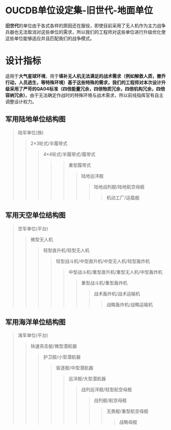 # OUCDB单位设定集-旧世代-地面单位
**旧世代**的单位由于各式各样的原因还在服役，即使目前采用了无人机作为主力战争兵器也无法取消对这些单位的需求，所以我们的工程师对这些单位进行升级优化使这些单位能够适应并且匹配我们的战争模式。

# 设计指标
适用于**大气星球环境**，用于**填补无人机无法满足的战术需求（例如解救人质，撤乔行动，人员逃生，等特殊环境）**基于这些特殊的需求，我们的工程师对本次设计升级采用了严苛的**QA04标准（四倍能量冗余，四倍物质冗余，四倍机构冗余，四倍容纳冗余）**。由于无法确定作战时的特殊环境与战术需求，所以前线指挥官有自主调整设计权力。


## 军用陆地单位结构图
> 陆军单位(族)
>> 2×3轮式/半履带式
>>> 4×4轮式/半履带式/履带式
>>>>> 重型履带式
>>>>>> 陆地巡洋舰
>>>>>>> 陆地战列舰/陆地航空母舰
>>>>>>>> 机动工厂/运载舰


## 军用天空单位结构图
> 空军单位(平台)
>> 微型无人机
>>> 轻型直升机/轻型无人机
>>>> 轻型战斗机/中型直升机/中型无人机/轻型轰炸机
>>>>> 中型战斗机/重型直升机/重型无人机/中型轰炸机
>>>>>> 重型战斗机/重型轰炸机
>>>>>>> 战术轰炸机/战术运输机
>>>>>>>> 战略轰炸机/战略运输机


## 军用海洋单位结构图
> 海军单位(平台)
>> 快速突击艇/微型潜航器
>>> 护卫舰/小型潜航器
>>>> 驱逐舰/中型潜航器
>>>>> 巡洋舰/大型潜航器
>>>>>> 战列巡洋舰/轻型航空母舰
>>>>>>> 战列舰/航空母舰
>>>>>>>> 无畏舰/重型航空母舰
>>>>>>>>> 战略母舰

